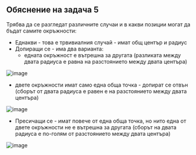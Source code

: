 ## Обяснение на задача 5

Трябва да се разгледат различните случаи и в какви позиции могат да бъдат самите окръжности:
- Еднакви - това е трвивиалния случай - имат общ център и радиус
- Допиращи се - има два варианта:
  - едната окръжност е вътрешна за другата (разликата между двата радиуса е равна на разстоянието между двата центъра)

![image](https://user-images.githubusercontent.com/58509466/200441945-90636fd7-b77e-40a9-956c-58b45832fcdf.png)
  - двете окръжности имат само една обща точка - допират се отвън (сборът от двата радиуса е равен е на разстоянието между двата центъра)

![image](https://user-images.githubusercontent.com/58509466/200442106-e116bf4a-e682-4e11-b66d-fae56055ed7e.png)
- Пресичащи се - имат повече от една обща точка, но нито една от двете окръжности не е вътрешна за другата (сборът на двата радиуса е по-голям от разстоянието между двата центъра)

![image](https://user-images.githubusercontent.com/58509466/200442163-dd6798ee-875e-47fb-b160-d2c4fcbc3784.png)
